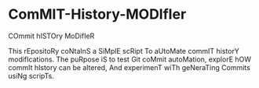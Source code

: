 # ComMIT-History-MODIfIer
COmmit hISTOry MoDifIeR

This rEpositoRy coNtaInS a SiMplE scRipt To aUtoMate commIT historY modifIcations. The puRpose iS to test Git coMmit autoMation, explorE hOW commIt hIstory can be altered, And experimenT wiTh geNeraTing Commits usiNg scripTs.
